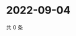 # 2022-09-04

共 0 条

<!-- BEGIN WEIBO -->
<!-- 最后更新时间 Sun Sep 04 2022 07:15:45 GMT+0800 (China Standard Time) -->

<!-- END WEIBO -->
